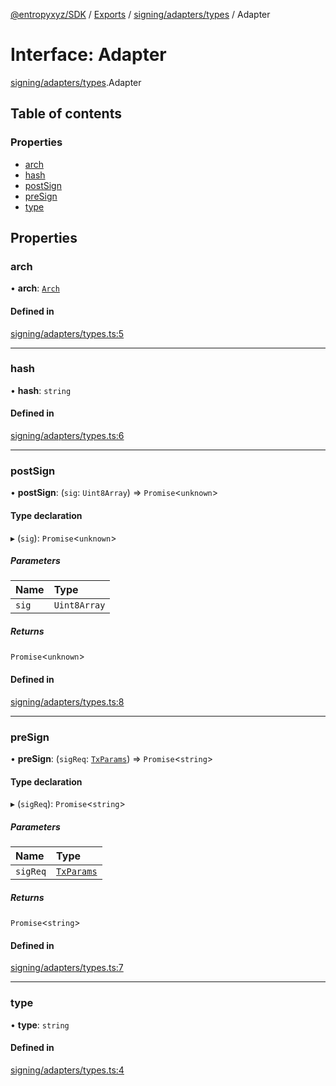 [@entropyxyz/SDK](../README.md) / [Exports](../modules.md) / [signing/adapters/types](../modules/signing_adapters_types.md) / Adapter

# Interface: Adapter

[signing/adapters/types](../modules/signing_adapters_types.md).Adapter

## Table of contents

### Properties

- [arch](signing_adapters_types.Adapter.md#arch)
- [hash](signing_adapters_types.Adapter.md#hash)
- [postSign](signing_adapters_types.Adapter.md#postsign)
- [preSign](signing_adapters_types.Adapter.md#presign)
- [type](signing_adapters_types.Adapter.md#type)

## Properties

### arch

• **arch**: [`Arch`](../enums/types.Arch.md)

#### Defined in

[signing/adapters/types.ts:5](https://github.com/entropyxyz/SDK/blob/04833ee/src/signing/adapters/types.ts#L5)

___

### hash

• **hash**: `string`

#### Defined in

[signing/adapters/types.ts:6](https://github.com/entropyxyz/SDK/blob/04833ee/src/signing/adapters/types.ts#L6)

___

### postSign

• **postSign**: (`sig`: `Uint8Array`) => `Promise`\<`unknown`\>

#### Type declaration

▸ (`sig`): `Promise`\<`unknown`\>

##### Parameters

| Name | Type |
| :------ | :------ |
| `sig` | `Uint8Array` |

##### Returns

`Promise`\<`unknown`\>

#### Defined in

[signing/adapters/types.ts:8](https://github.com/entropyxyz/SDK/blob/04833ee/src/signing/adapters/types.ts#L8)

___

### preSign

• **preSign**: (`sigReq`: [`TxParams`](signing.TxParams.md)) => `Promise`\<`string`\>

#### Type declaration

▸ (`sigReq`): `Promise`\<`string`\>

##### Parameters

| Name | Type |
| :------ | :------ |
| `sigReq` | [`TxParams`](signing.TxParams.md) |

##### Returns

`Promise`\<`string`\>

#### Defined in

[signing/adapters/types.ts:7](https://github.com/entropyxyz/SDK/blob/04833ee/src/signing/adapters/types.ts#L7)

___

### type

• **type**: `string`

#### Defined in

[signing/adapters/types.ts:4](https://github.com/entropyxyz/SDK/blob/04833ee/src/signing/adapters/types.ts#L4)

